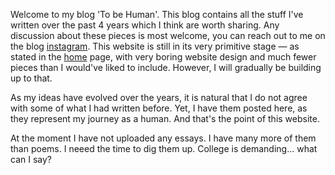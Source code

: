 Welcome to my blog 'To be Human'. This blog contains all the stuff I've written over the past 4 years which I think are worth sharing.
Any discussion about these pieces is most welcome, you can reach out to me on the blog [instagram](https://www.instagram.com/project_to_be_human/). This website is still in its very primitive stage &mdash; as stated in the [home](https://pisquaredbysix.github.io/) page, with very boring website design and much fewer pieces than I would've liked to include. However, I will gradually be building up to that.

As my ideas have evolved over the years, it is natural that I do not agree with some of what I had written before. Yet, I have them posted here, as they represent my journey as a human. And that's the point of this website.

At the moment I have not uploaded any essays. I have many more of them than poems. I neeed the time to dig them up. College is demanding... what can I say?
